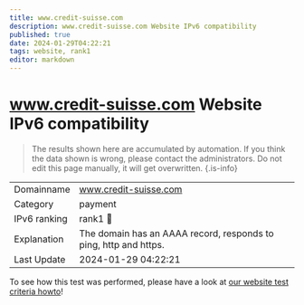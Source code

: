 ```yaml
---
title: www.credit-suisse.com
description: www.credit-suisse.com Website IPv6 compatibility
published: true
date: 2024-01-29T04:22:21
tags: website, rank1
editor: markdown
---
```


# www.credit-suisse.com Website IPv6 compatibility

> The results shown here are accumulated by automation. If you think the data shown is wrong, please contact the administrators. 
> Do not edit this page manually, it will get overwritten.
{.is-info}


|   |   |
| - | - |
| Domainname | www.credit-suisse.com
| Category | payment |
| IPv6 ranking | rank1 :1st_place_medal: |
| Explanation | The domain has an AAAA record, responds to ping, http and https. |
| Last Update | 2024-01-29 04:22:21 |

To see how this test was performed, please have a look at [our website test criteria howto](/howto/testcriteria/website)!

